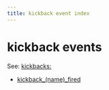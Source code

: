 ```yaml
---
title: kickback event index
---
```


# kickback events


See: [kickbacks:](../../config/kickbacks.md)

* [kickback_(name)_fired](../kickback_kickback_fired.md)

